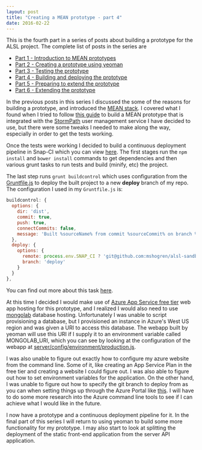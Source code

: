 ```yaml
---
layout: post
title: "Creating a MEAN prototype - part 4"
date: 2016-02-22
---
```

This is the fourth part in a series of posts about building a prototype for the ALSL project.  The complete list of posts in the series are

- [Part 1 - Introduction to MEAN prototypes](/2016/02/15/creating-a-mean-prototype-1.html)
- [Part 2 - Creating a prototype using yeoman](/2016/02/18/creating-a-mean-prototype-2.html)
- [Part 3 - Testing the prototype](/2016/02/19/creating-a-mean-prototype-3.html)
- [Part 4 - Building and deploying the prototype](/2016/02/22/creating-a-mean-prototype-4.html)
- [Part 5 - Preparing to extend the prototype](/2016/02/25/creating-a-mean-prototype-5.html)
- [Part 6 - Extending the prototype](/2016/03/08/creating-a-mean-prototype-6.html)

<!--excerpt.start-->
In the previous posts in this series I discussed the some of the reasons for building a prototype, and introduced the [MEAN stack](https://en.wikipedia.org/wiki/MEAN_(software_bundle)).
I covered what I found when I tried to follow [this guide](http://docs.stormpath.com/angularjs/guide/) to build a MEAN prototype that is integrated with the [StormPath](https://stormpath.com) user management service I have decided to use, but there were some tweaks I needed to make along the way, especially in order to get the tests working.
<!--excerpt.end-->
Once the tests were working I decided to build a continuous deployment pipeline in Snap-CI which you can view [here](https://snap-ci.com/mshogren/alsl-sandbox1/branch/master).  The first stages run the `npm install` and `bower install` commands to get dependencies and then various grunt tasks to run tests and build (minify, etc) the project.

The last step runs `grunt buildcontrol` which uses configuration from the [Gruntfile.js](https://github.com/mshogren/alsl-sandbox1/blob/master/Gruntfile.js) to deploy the built project to a new **deploy** branch of my repo.  The configuration I used in my `Gruntfile.js` is:

``` javascript
buildcontrol: {
  options: {
    dir: 'dist',
    commit: true,
    push: true,
    connectCommits: false,
    message: 'Built %sourceName% from commit %sourceCommit% on branch %sourceBranch%'
  },
  deploy: {
    options: {
      remote: process.env.SNAP_CI ? 'git@github.com:mshogren/alsl-sandbox1.git' : 'https://github.com/mshogren/alsl-sandbox1.git',
      branch: 'deploy'
    }
  }
},
```

You can find out more about this task [here](http://yeoman.io/learning/deployment.html).

At this time I decided I would make use of [Azure App Service free tier](https://azure.microsoft.com/en-us/pricing/details/app-service/) web app hosting for this prototype, and I realized I would also need to use <a href="https://mongolab.com" data-proofer-ignore>mongolab</a> database hosting.  Unfortunately I was unable to script provisioning a database, but I provisioned an instance in Azure's West US region and was given a URI to access this database.  The webapp built by yeoman will use this URI if I supply it to an environment variable called MONGOLAB_URI, which you can see by looking at the configuration of the webapp at [server/config/environment/production.js](https://github.com/mshogren/alsl-sandbox1/blob/master/server/config/environment/production.js).

I was also unable to figure out exactly how to configure my azure website from the command line.  Some of it, like creating an App Service Plan in the free tier and creating a website I could figure out.  I was also able to figure out how to set environment variables for the application.  On the other hand, I was unable to figure out how to specify the git branch to deploy from as you can when setting things up through the Azure Portal like <a href="https://azure.microsoft.com/en-us/documentation/articles/web-sites-publish-source-control/#Step7" data-proofer-ignore>this</a>.  I will have to do some more research into the Azure command line tools to see if I can achieve what I would like in the future.

I now have a prototype and a continuous deployment pipeline for it.  In the final part of this series I will return to using yeoman to build some more functionality for my prototype.  I may also start to look at splitting the deployment of the static front-end application from the server API application.
